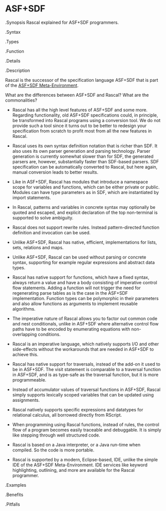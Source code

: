# ASF+SDF

.Synopsis
Rascal explained for ASF+SDF programmers.

.Syntax

.Types

.Function

.Details

.Description

Rascal is the successor of the specification language ASF+SDF that is part of the [ASF+SDF Meta-Environment](http://www.meta-environment.org).

What are the differences between ASF+SDF and Rascal? What are the commonalities?

*  Rascal has all the high level features of ASF+SDF and some more. 
  Regarding functionality, old ASF+SDF specifications could, in principle, be transformed into Rascal programs using a conversion tool.
  We do not provide such a tool since it turns out to be better to redesign your specification from scratch to profit most
  from all the new features in Rascal.

*  Rascal uses its own syntax definition notation that is richer than SDF. It also uses its own parser generation and parsing technology.
  Parser generation is currently somewhat slower than for SDF, the generated parsers are, however, 
  substantially faster than SDF-based parsers.
  SDF specification can be automatically converted to Rascal,
  but here again, manual conversion leads to better results.

*  Like in ASF+SDF, Rascal has modules that introduce a namespace scope for variables and functions, which can be either private or public.     
  Modules can have type parameters as in SDF, which are instantiated by import statements.

*  In Rascal, patterns and variables in concrete syntax may optionally be quoted and escaped, and explicit declaration of the top non-terminal 
  is supported to solve ambiguity.

*  Rascal does not support rewrite rules. Instead pattern-directed function definition and invocation can be used.

*  Unlike ASF+SDF, Rascal has native, efficient, implementations for lists, sets, relations and maps.

*  Unlike ASF+SDF, Rascal can be used without parsing or concrete syntax, supporting for example regular expressions and abstract data types.

*  Rascal has native support for functions, which have a fixed syntax, always return a value and have a body consisting of imperative control flow statements. Adding a function will not trigger the need for regenerating parse tables as is the case in the ASF+SDF implementation. Function types can be polymorphic in their parameters and also allow functions as arguments to implement reusable algorithms.

*  The imperative nature of Rascal allows you to factor out common code and nest conditionals, unlike in ASF+SDF where alternative control flow paths have to be encoded by enumerating equations with non-overlapping conditions.

*  Rascal is an imperative language, which natively supports I/O and other side-effects without the workarounds that are needed in ASF+SDF to achieve this.

*  Rascal has native support for traversals, instead of the add-on it used to be in ASF+SDF. The visit statement is comparable to a traversal function in ASF+SDF, and is as type-safe as the traversal function, but it is more programmeable.

*  Instead of accumulator values of traversal functions in ASF+SDF, Rascal simply supports lexically scoped variables that can be updated using assignments.

*  Rascal natively supports specific expressions and datatypes for relational calculus, all borrowed directly from RScript.

*  When programming using Rascal functions, instead of rules, the control flow of a program becomes easily traceable and debuggable. It is simply like stepping through well structured code.

*  Rascal is based on a Java interpreter, or a Java run-time when compiled. So the code is more portable.

*  Rascal is supported by a modern, Eclipse-based, IDE, unlike the simple IDE of the ASF+SDF Meta-Environment.
  IDE services like keyword highlighting, outlining, and more are available for the Rascal programmer.

.Examples

.Benefits

.Pitfalls

